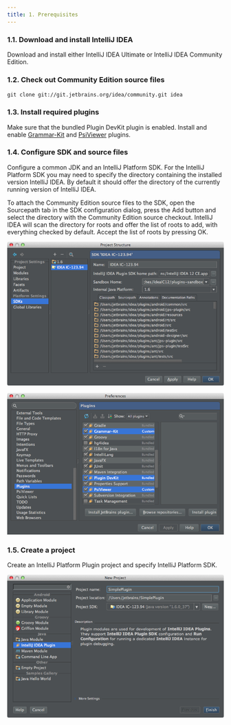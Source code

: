 ```yaml
---
title: 1. Prerequisites
---
```



### 1.1. Download and install IntelliJ IDEA

Download and install either IntelliJ IDEA Ultimate or IntelliJ IDEA Community Edition.

### 1.2. Check out Community Edition source files

```
git clone git://git.jetbrains.org/idea/community.git idea
```

### 1.3. Install required plugins

Make sure that the bundled Plugin DevKit plugin is enabled.
Install and enable
[Grammar-Kit](https://plugins.jetbrains.com/plugin/6606-grammar-kit)
and
[PsiViewer](https://plugins.jetbrains.com/plugin/227-psiviewer)
plugins.

### 1.4. Configure SDK and source files

Configure a common JDK and an IntelliJ Platform SDK.
For the IntelliJ Platform SDK you may need to specify the directory containing the installed version IntelliJ IDEA.
By default it should offer the directory of the currently running version of IntelliJ IDEA.

To attach the Community Edition source files to the SDK, open the Sourcepath tab in the SDK configuration dialog, press the Add button and select the directory with the Community Edition source checkout.
IntelliJ IDEA will scan the directory for roots and offer the list of roots to add, with everything checked by default.
Accept the list of roots by pressing OK.

![Project SDK](img/project_sdk.png)

![Plugins](img/plugins.png)

### 1.5. Create a project

Create an IntelliJ Platform Plugin project and specify IntelliJ Platform SDK.

![New Project](img/new_project.png)
